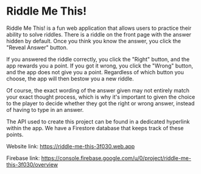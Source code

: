 # Riddle Me This!

Riddle Me This! is a fun web application that allows users to practice their ability to solve riddles. There is a riddle on the front page with the answer hidden by default. Once you think you know the answer, you click the "Reveal Answer" button. 

If you answered the riddle correctly, you click the "Right" button, and the app rewards you a point. If you got it wrong, you click the "Wrong" button, and the app does not give you a point. Regardless of which button you choose, the app will then bestow you a new riddle. 

Of course, the exact wording of the answer given may not entirely match your exact thought process, which is why it's important to given the choice to the player to decide whether they got the right or wrong answer, instead of having to type in an answer. 

The API used to create this project can be found in a dedicated hyperlink within the app. We have a Firestore database that keeps track of these points.

Website link: https://riddle-me-this-3f030.web.app

Firebase link: https://console.firebase.google.com/u/0/project/riddle-me-this-3f030/overview
